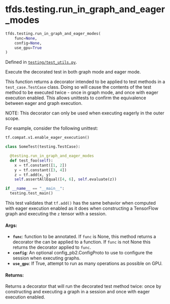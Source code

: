 <div itemscope itemtype="http://developers.google.com/ReferenceObject">
<meta itemprop="name" content="tfds.testing.run_in_graph_and_eager_modes" />
<meta itemprop="path" content="Stable" />
</div>

# tfds.testing.run_in_graph_and_eager_modes

``` python
tfds.testing.run_in_graph_and_eager_modes(
    func=None,
    config=None,
    use_gpu=True
)
```



Defined in [`testing/test_utils.py`](https://github.com/tensorflow/datasets/tree/master/tensorflow_datasets/testing/test_utils.py).

<!-- Placeholder for "Used in" -->

Execute the decorated test in both graph mode and eager mode.

This function returns a decorator intended to be applied to test methods in
a `test_case.TestCase` class. Doing so will cause the contents of the test
method to be executed twice - once in graph mode, and once with eager
execution enabled. This allows unittests to confirm the equivalence between
eager and graph execution.

NOTE: This decorator can only be used when executing eagerly in the
outer scope.

For example, consider the following unittest:

```python
tf.compat.v1.enable_eager_execution()

class SomeTest(testing.TestCase):

  @testing.run_in_graph_and_eager_modes
  def test_foo(self):
    x = tf.constant([1, 2])
    y = tf.constant([3, 4])
    z = tf.add(x, y)
    self.assertAllEqual([4, 6], self.evaluate(z))

if __name__ == "__main__":
  testing.test_main()
```

This test validates that `tf.add()` has the same behavior when computed with
eager execution enabled as it does when constructing a TensorFlow graph and
executing the `z` tensor with a session.

#### Args:

* <b>`func`</b>: function to be annotated. If `func` is None, this method returns a
    decorator the can be applied to a function. If `func` is not None this
    returns the decorator applied to `func`.
* <b>`config`</b>: An optional config_pb2.ConfigProto to use to configure the session
    when executing graphs.
* <b>`use_gpu`</b>: If True, attempt to run as many operations as possible on GPU.


#### Returns:

Returns a decorator that will run the decorated test method twice:
once by constructing and executing a graph in a session and once with
eager execution enabled.